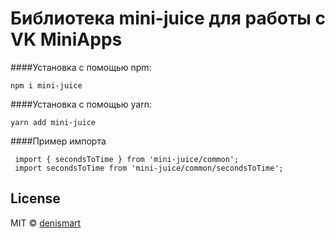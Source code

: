 # Библиотека mini-juice для работы с VK MiniApps

####Установка с помощью npm:

    npm i mini-juice

####Установка с помощью yarn:

    yarn add mini-juice

####Пример импорта

     import { secondsToTime } from 'mini-juice/common';
     import secondsToTime from 'mini-juice/common/secondsToTime';

## License

MIT © [denismart](https://github.com/denismart)
